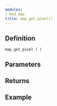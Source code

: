 ```yaml
---
modules:
- mod_map
title: map_get_pixel()
---
```


## Definition

    map_get_pixel ( )

## Parameters

## Returns

## Example

```
```
